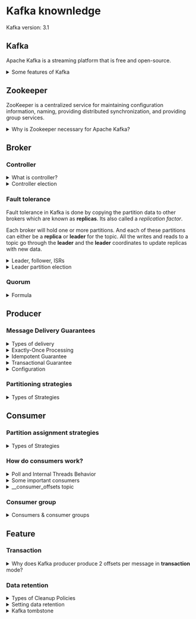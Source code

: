 # Kafka knownledge
Kafka version: 3.1
## Kafka
Apache Kafka is a streaming platform that is free and open-source.
<details>
  <summary>Some features of Kafka</summary>
  <br/>
  
  + High-throughput: Kafka has a built-in patriation system known as a Topic
  + Fault-Tolerant: Kafka is resistant to node/machine failure within a cluster.
  + Durability: As Kafka supports messages replication, so,  messages are never lost. It is one of the reasons behind durability.
  + Scalability: Kafka can be scaled-out, without incurring any downtime on the fly by adding additional nodes.
  
</details>

## Zookeeper
ZooKeeper is a centralized service for maintaining configuration information, naming, providing distributed synchronization, and providing group services.

<details>
  <summary>Why is Zookeeper necessary for Apache Kafka?</summary>
  <br/>
  
  Zookeeper has four primary functions
  1. **Controller Election**
  2. **Cluster Membership:** Zookeeper also maintains a list of all the brokers (ex: ISRs, ...)
  3. **Topic Configuration:** ZooKeeper maintains the configuration of all topics, including the list of existing topics, number of partitions for each topic, location of the replicas, configuration overrides for topics, preferred leader node, among other details.
  4. **Access Control Lists:** Access control lists or ACLs for all the topics
  
  + Ref: https://www.cloudkarafka.com/blog/cloudkarafka-what-is-zookeeper.html
  + Ref: https://data-flair.training/blogs/zookeeper-in-kafka/
  
</details>


## Broker

### Controller

<details>
  <summary>What is controller?</summary>
  <br/>
  
  A controller is not too complex — it is a normal broker that simply has additional responsibility. It's responsible for managing the state of all partitions and replicas
  
  For example:
  + When the leader partition fails, the controller is responsible for selecting a new leader replica for the partition.
  + When the ISR set of a partition changes, the controller is responsible for notifying all brokers to update their metadata information
  + When increasing the number of partitions for a topic, the controller is responsible for the reallocation of partitions.

</details>

<details>
  <summary>Controller election</summary>
  <br/>

  When the controller goes down,
  1. Zookeeper informs all the brokers that the controller failed.
  2. All the brokers will apply to be the controller.
  3. The first broker who applies for this position will become the controller.
  
  + Ref: https://hackernoon.com/apache-kafkas-distributed-system-firefighter-the-controller-broker-1afca1eae302
  + Ref: https://developpaper.com/kafka-controller-election-principle/
  + Ref: https://cwiki.apache.org/confluence/display/KAFKA/KIP-631%3A+The+Quorum-based+Kafka+Controller
  
</details>

### Fault tolerance

Fault tolerance in Kafka is done by copying the partition data to other brokers which are known as **replicas**. Its also called a _replication factor_.

Each broker will hold one or more partitions. And each of these partitions can either be a **replica** or **leader** for the topic. All the writes and reads to a topic go through the **leader** and the **leader** coordinates to update replicas with new data.

<details>
  <summary>Leader, follower, ISRs</summary>
  <br/>

  **Leader partition:** A partition in the topic and is elected as leader. The leader partition responsible for reading/writing data
  **Follower partition:** A replica of leader on other brokers.
  **ISRs(in-sync replica):** the replicated partitions (followers) that are in sync with its leader.
  
</details>

<details>
  <summary>Leader partition election</summary>
  <br/>

  When the leader parition goes down:
  1. The Zookeeper informs the Controller.
  2. The controller selects one of the in-sync replicas (ISR) as the leader.
  3. When the broker comes back up, then it will be assigned again as the leader.
  
  + Ref: https://www.confluent.io/blog/hands-free-kafka-replication-a-lesson-in-operational-simplicity/#:~:text=KAFKA%20REPLICATION:%200%20TO%2060%20IN%201%20MINUTE&text=Every%20topic%20partition%20in%20Kafka,in%20the%20presence%20of%20failures.
  + Ref: https://medium.com/@anchan.ashwithabg95/fault-tolerance-in-apache-kafka-d1f0444260cf
</details>

### Quorum


<details>
  <summary>Formula</summary>
  <br/>

  Quorum can be defined with a formula.
  ```
  q = 2n+1
  ```
  
  `q` is the total number of nodes, and `n` is the number of allowed failure nodes.

  For example: if `n` = **2**, quorum size is **5**.
  
  + Ref: https://stackoverflow.com/questions/58761164/in-kafka-ha-why-minimum-number-of-brokers-required-are-3-and-not-2#:~:text=While%20doing%20R%26D%2C%20we%20found,zookeeper%20%26%20kafka%20brokers%20are%203.
</details>

## Producer
### Message Delivery Guarantees
<details>
  <summary>Types of delivery</summary>
  <br/>
  
  1. At-most once: Message loss is possible if the producer doesn’t retry on failures.
  2. At-least-once: There is no chance of message loss but the message can be duplicated if the producer retries when the message is already persisted.
  3. Exactly-once: Every message is guaranteed to be persisted in Kafka exactly once without any duplicates and data loss even where there is a broker failure or producer retry.
  
  Ref: https://ssudan16.medium.com/exactly-once-processing-in-kafka-explained-66ecc41a8548#:~:text=Exactly%2Donce%3A%20Every%20message%20is,broker%20failure%20or%20producer%20retry.
</details>
<details>
  <summary>Exactly-Once Processing</summary>
  <br/>
  
  There are two points to archive "_Exactly-Once_":
  1. Idempotent Guarantee
  2. Transactional Guarantee
  
  + Ref: https://ssudan16.medium.com/exactly-once-processing-in-kafka-explained-66ecc41a8548#:~:text=Exactly%2Donce%3A%20Every%20message%20is,broker%20failure%20or%20producer%20retry.
  + Ref: https://medium.com/@shesh.soft/kafka-idempotent-producer-and-consumer-25c52402ceb9
  + Ref: https://blog.clairvoyantsoft.com/unleash-kafka-producers-architecture-and-internal-working-f33cba6c43aa
</details>
<details>
  <summary>Idempotent Guarantee</summary>
  <br/>
  
  With **idempotent guarantee**, this ensures _exactly-one_ only in a **single producer session**. _Exactly-one_ is not guaranteed when the producer is restarted.      
  When the producer is restarted, it will get a new `Pid` (or the same one, but with a new _epoch number_, when a `TransactionalId` is specified in the config).
  
</details>
<details>
  <summary>Transactional Guarantee</summary>
  <br/>

  + Ref: https://hevodata.com/blog/kafka-exactly-once-semantics/
  + Ref: https://stackoverflow.com/questions/60283718/difference-between-kafka-idempotent-and-transactional-producer-setup
  + Ref: https://stackoverflow.com/questions/65069344/can-kafka-idempotent-producer-ensure-exactly-once-with-multiple-partitions
  + Ref: https://pulsar.apache.org/docs/en/txn-why/
  + Ref: https://stackoverflow.com/questions/51590351/idempotent-and-transactions#:~:text=Kafka%20idempotent%20is%20a%20feature,exactly%2Donce%20semantics%20for%20producers.
  + Ref: https://grapeup.com/blog/kafka-transactions-integrating-with-legacy-systems/#:~:text=Transactions%20in%20Kafka%20are%20designed,producer%2Fcoordinator%20handle%20the%20transaction.
  + Ref: https://stackoverflow.com/questions/57321763/kafka-producer-idempotence-exactly-once-or-just-producer-transaction-is-enough
  + Ref: https://stackoverflow.com/questions/56156749/how-does-kafka-know-whether-to-roll-forward-or-roll-back-a-transaction
</details>

<details>
  <summary>Configuration</summary>
  <br/>

  
</details>

### Partitioning strategies

<details>
  <summary>Types of Strategies</summary>
  <br/>
  
  
  + Ref: https://www.codetd.com/en/article/13051951
  + Ref: https://www.confluent.io/blog/apache-kafka-producer-improvements-sticky-partitioner/
</details>

## Consumer

### Partition assignment strategies

<details>
  <summary>Types of Strategies</summary>
  <br/>
  
  
  + Ref: https://medium.com/streamthoughts/understanding-kafka-partition-assignment-strategies-and-how-to-write-your-own-custom-assignor-ebeda1fc06f3#:~:text=Kafka%20Clients%20provides%20three%20built,%3A%20Range%2C%20RoundRobin%20and%20StickyAssignor.
</details>

### How do consumers work?

<details>
  <summary>Poll and Internal Threads Behavior</summary>
  <br/>
  
  ![](images/consumer-fetch.png)
  
  Ref: https://www.conduktor.io/kafka/kafka-consumer-important-settings-poll-and-internal-threads-behavior
</details>

<details>
  <summary>Some important consumers</summary>
  <br/>
  
  `fetch.min.bytes`
  
  `fetch.max.bytes`
  
  `fetch.max.wait.ms`
  
  `max.partition.fetch.bytes`
  
  `max.poll.records`
  
  `max.poll.interval.ms`
  
  `session.timeout.ms`
  
  `partition.assignment.strategy`
  
  + Ref: https://www.oreilly.com/library/view/kafka-the-definitive/9781491936153/ch04.html#:~:text=fetch.max.wait.ms,amount%20of%20data%20to%20return
  + Ref: https://cwiki.apache.org/confluence/display/KAFKA/KIP-74%3A+Add+Fetch+Response+Size+Limit+in+Bytes
</details>

<details>
  <summary>__consumer_offsets topic</summary>
  <br/>

  Since 0.9v Kafka stores topic offsets on the broker directly instead of relying on Zookeeper.
  
  Offsets in Kafka are stored as messages in a separate topic named `__consumer_offsets` . Each consumer commits a message into the topic at periodic intervals.
  
  The **Consumer Groups** are stored in the `__consumer_offsets` topic. That topic contains both the committed offsets and the groups metadata (group.id, members, generation, leader, ...). Groups are stored using `GroupMetadataMessage` messages (Offsets use `OffsetsMessage`).
  
  _Dump the group metadata:_
  
  ```
  ./bin/kafka-console-consumer.sh \
  --formatter "kafka.coordinator.group.GroupMetadataManager\$GroupMetadataMessageFormatter" \
  --bootstrap-server localhost:9092 \
  --topic __consumer_offsets
  ```
  
  + Ref: https://hackernoon.com/kafka-and-zookeeper-offsets-vvbe3xj7
  + Ref: https://stackoverflow.com/questions/59433201/where-are-consumer-groups-list-stored-in-recent-kafka-version#:~:text=Since%20Kafka%200.10%2C%20the%20list,leader%2C%20...).
    
</details>

### Consumer group

<details>
  <summary>Consumers & consumer groups</summary>
  <br/>
  
  ![](images/consumer-group.png)
  
</details>

## Feature
### Transaction
<details>
  <summary>Why does Kafka producer produce 2 offsets per message in <strong>transaction</strong> mode?</summary>
  <br/>
  
  This is a design of Kafka. When producer publish a message or a batch of messages, it adds a extra message as a commit message to complete a transaction.
  
  For example: 
  + The producer publish 10 messages, and the current offset will be 11.
  + The producer publish 1 message, and current offset will be 2
  
  Ref: https://stackoverflow.com/questions/59152915/spring-kafka-transaction-causes-producer-per-message-offset-increased-by-two#:~:text=The%20offset%20is%20increased%20by,t%20commit%20the%20consuming%20offset.&text=However%20the%20count%20of%20messages,the%20msgs%20from%20topic2%20continuously.
</details>

### Data retention
<details>
  <summary>Types of Cleanup Policies</summary>
  <br/>
  
  + delete
  + compact
  + delete, compact
  
</details>
<details>
  <summary>Setting data retention</summary>
  <br/>
  
  To configure the cleanup policy, please follow the below steps:
  1. Choose cleanup policy
  
  `cleanup.policy`
  
  + **Default:**	delete
  + **Valid Values:**	[compact, delete]
  + **Server Default Property:** log.cleanup.policy
  
  Compact policy:
  
  + 
  
  Ref: https://medium.com/@sunny_81705/kafka-log-retention-and-cleanup-policies-c8d9cb7e09f8
</details>
<details>
  <summary>Kafka tombstone</summary>
  <br/>
  
  
  
  Ref: https://medium.com/@sunny_81705/kafka-log-retention-and-cleanup-policies-c8d9cb7e09f8
</details>
